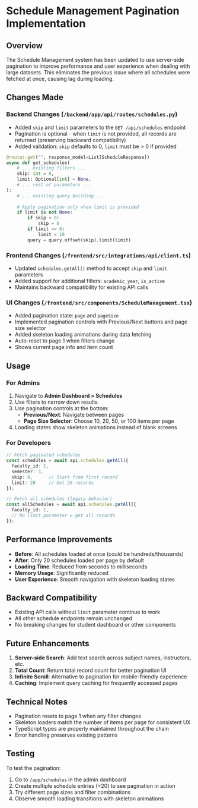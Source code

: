 # Schedule Management Pagination Implementation

## Overview
The Schedule Management system has been updated to use server-side pagination to improve performance and user experience when dealing with large datasets. This eliminates the previous issue where all schedules were fetched at once, causing lag during loading.

## Changes Made

### Backend Changes (`/backend/app/api/routes/schedules.py`)
- Added `skip` and `limit` parameters to the `GET /api/schedules` endpoint
- Pagination is optional - when `limit` is not provided, all records are returned (preserving backward compatibility)
- Added validation: `skip` defaults to 0, `limit` must be > 0 if provided

```python
@router.get("", response_model=List[ScheduleResponse])
async def get_schedules(
    # ... existing filters ...
    skip: int = 0,
    limit: Optional[int] = None,
    # ... rest of parameters ...
):
    # ... existing query building ...
    
    # Apply pagination only when limit is provided
    if limit is not None:
        if skip < 0:
            skip = 0
        if limit <= 0:
            limit = 10
        query = query.offset(skip).limit(limit)
```

### Frontend Changes (`/frontend/src/integrations/api/client.ts`)
- Updated `schedules.getAll()` method to accept `skip` and `limit` parameters
- Added support for additional filters: `academic_year`, `is_active`
- Maintains backward compatibility for existing API calls

### UI Changes (`/frontend/src/components/ScheduleManagement.tsx`)
- Added pagination state: `page` and `pageSize`
- Implemented pagination controls with Previous/Next buttons and page size selector
- Added skeleton loading animations during data fetching
- Auto-reset to page 1 when filters change
- Shows current page info and item count

## Usage

### For Admins
1. Navigate to **Admin Dashboard > Schedules**
2. Use filters to narrow down results
3. Use pagination controls at the bottom:
   - **Previous/Next**: Navigate between pages
   - **Page Size Selector**: Choose 10, 20, 50, or 100 items per page
4. Loading states show skeleton animations instead of blank screens

### For Developers
```typescript
// Fetch paginated schedules
const schedules = await api.schedules.getAll({
  faculty_id: 1,
  semester: 3,
  skip: 0,      // Start from first record
  limit: 20     // Get 20 records
});

// Fetch all schedules (legacy behavior)
const allSchedules = await api.schedules.getAll({
  faculty_id: 1,
  // No limit parameter = get all records
});
```

## Performance Improvements
- **Before**: All schedules loaded at once (could be hundreds/thousands)
- **After**: Only 20 schedules loaded per page by default
- **Loading Time**: Reduced from seconds to milliseconds
- **Memory Usage**: Significantly reduced
- **User Experience**: Smooth navigation with skeleton loading states

## Backward Compatibility
- Existing API calls without `limit` parameter continue to work
- All other schedule endpoints remain unchanged
- No breaking changes for student dashboard or other components

## Future Enhancements
1. **Server-side Search**: Add text search across subject names, instructors, etc.
2. **Total Count**: Return total record count for better pagination UI
3. **Infinite Scroll**: Alternative to pagination for mobile-friendly experience
4. **Caching**: Implement query caching for frequently accessed pages

## Technical Notes
- Pagination resets to page 1 when any filter changes
- Skeleton loaders match the number of items per page for consistent UX
- TypeScript types are properly maintained throughout the chain
- Error handling preserves existing patterns

## Testing
To test the pagination:
1. Go to `/app/schedules` in the admin dashboard
2. Create multiple schedule entries (>20) to see pagination in action
3. Try different page sizes and filter combinations
4. Observe smooth loading transitions with skeleton animations